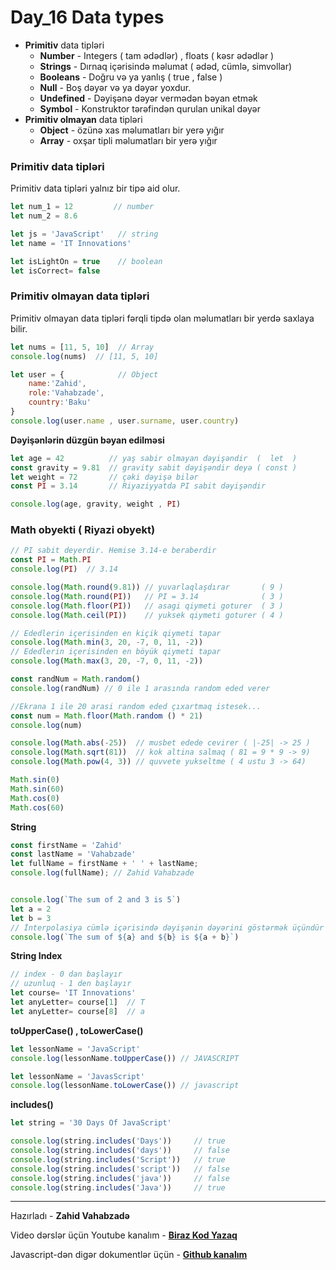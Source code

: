 # Day_16 Data types


* **Primitiv** data tipləri 
	* **Number** - Integers ( tam ədədlər) , floats ( kəsr ədədlər ) 
	* **Strings** - Dırnaq içərisində məlumat ( ədəd, cümlə, simvollar)
	* **Booleans** - Doğru və ya yanlış ( true , false )
	* **Null** - Boş dəyər və ya dəyər yoxdur.
	* **Undefined** -  Dəyişənə dəyər vermədən bəyan etmək 
	* **Symbol** - Konstruktor tərəfindən qurulan unikal dəyər
* **Primitiv olmayan** data tipləri
	* **Object** - özünə xas məlumatları bir yerə yığır
	* **Array** -  oxşar tipli məlumatları bir yerə yığır

### Primitiv data tipləri
Primitiv data tipləri yalnız bir tipə aid olur.
```js
let num_1 = 12         // number
let num_2 = 8.6

let js = 'JavaScript'   // string
let name = 'IT Innovations'

let isLightOn = true 	// boolean
let isCorrect= false
```
### Primitiv olmayan data tipləri
Primitiv olmayan data tipləri fərqli tipdə olan məlumatları bir yerdə saxlaya bilir.
```js
let nums = [11, 5, 10] 	// Array
console.log(nums)  // [11, 5, 10]

let user = {  		 	// Object
	name:'Zahid',
	role:'Vahabzade',
	country:'Baku'
}
console.log(user.name , user.surname, user.country)
```

**Dəyişənlərin düzgün bəyan edilməsi**
```js
let age = 42		  // yaş sabir olmayan dəyişəndir  (  let  )
const gravity = 9.81  // gravity sabit dəyişəndir deyə ( const )
let weight = 72       // çəki dəyişə bilər
const PI = 3.14       // Riyaziyyatda PI sabit dəyişəndir

console.log(age, gravity, weight , PI)
```
### Math obyekti ( Riyazi obyekt)
```js
// PI sabit deyerdir. Hemise 3.14-e beraberdir
const PI = Math.PI 
console.log(PI)	 // 3.14

console.log(Math.round(9.81)) // yuvarlaqlaşdırar       ( 9 )
console.log(Math.round(PI))	  // PI = 3.14		  	    ( 3 )
console.log(Math.floor(PI))	  // asagi qiymeti goturer  ( 3 )
console.log(Math.ceil(PI))	  // yuksek qiymeti goturer ( 4 )

// Ededlerin içerisinden en kiçik qiymeti tapar
console.log(Math.min(3, 20, -7, 0, 11, -2))
// Ededlerin içerisinden en böyük qiymeti tapar
console.log(Math.max(3, 20, -7, 0, 11, -2))

const randNum = Math.random()
console.log(randNum) // 0 ile 1 arasında random eded verer

//Ekrana 1 ile 20 arasi random eded çıxartmaq istesek...
const num = Math.floor(Math.random () * 21)
console.log(num)

console.log(Math.abs(-25))	// musbet edede cevirer ( |-25| -> 25 )
console.log(Math.sqrt(81))  // kok altina salmaq ( 81 = 9 * 9 -> 9)
console.log(Math.pow(4, 3)) // quvvete yukseltme ( 4 ustu 3 -> 64)

Math.sin(0)
Math.sin(60)
Math.cos(0)
Math.cos(60)

```
**String**
```js
const firstName = 'Zahid'
const lastName = 'Vahabzade'
let fullName = firstName + ' ' + lastName;
console.log(fullName); // Zahid Vahabzade


console.log(`The sum of 2 and 3 is 5`)
let a = 2
let b = 3
// İnterpolasiya cümlə içərisində dəyişənin dəyərini göstərmək üçündür
console.log(`The sum of ${a} and ${b} is ${a + b}`)
```

**String Index**
```js
// index - 0 dan başlayır
// uzunluq - 1 den başlayır
let course= 'IT Innovations'
let anyLetter= course[1]  // T
let anyLetter= course[8]  // a
```

**toUpperCase() , toLowerCase()**
```js
let lessonName = 'JavaScript'
console.log(lessonName.toUpperCase()) // JAVASCRIPT

let lessonName = 'JavasScript'
console.log(lessonName.toLowerCase()) // javascript
```

**includes()**
```js
let string = '30 Days Of JavaScript'

console.log(string.includes('Days'))     // true
console.log(string.includes('days'))     // false
console.log(string.includes('Script'))   // true
console.log(string.includes('script'))   // false
console.log(string.includes('java'))     // false
console.log(string.includes('Java'))     // true
```


---
Hazırladı - **Zahid Vahabzadə** 

Video dərslər üçün Youtube kanalım - **[Biraz Kod Yazaq](https://www.youtube.com/channel/UCRlKqhooswsmfkxnokxcB0g)** 

Javascript-dən digər dokumentlər üçün - **[Github kanalım](https://github.com/Zahidoz/NodeJS_Tedris)**
